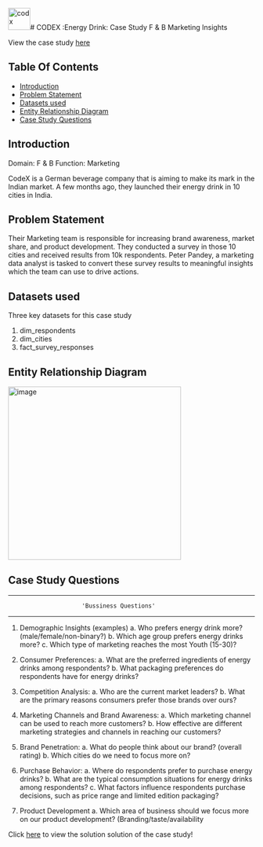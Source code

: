<img hight="50" width="45" alt="codx" src="https://github.com/ayushsingh7777/Data-Analysis/assets/68181799/f26883e1-b392-45af-ab61-ed026b43475f"># CODEX :Energy Drink: Case Study F & B Marketing Insights 

<p align="center">

View the case study [here](https://codebasics.io/challenge/codebasics-resume-project-challenge)

## Table Of Contents
  - [Introduction](#introduction)
  - [Problem Statement](#problem-statement)
  - [Datasets used](#datasets-used)
  - [Entity Relationship Diagram](#entity-relationship-diagram)
  - [Case Study Questions](#case-study-questions)
  
## Introduction
Domain: F & B   Function: Marketing  

CodeX is a German beverage company that is aiming to make its mark in the Indian market. A few months ago, they launched their energy drink in 10 cities in India.


## Problem Statement
Their Marketing team is responsible for increasing brand awareness, market share, and product development. They conducted a survey in those 10 cities and received results from 10k respondents. Peter Pandey, a marketing data analyst is tasked to convert these survey results to meaningful insights which the team can use to drive actions.

## Datasets used
Three key datasets for this case study
1. dim_respondents
2. dim_cities
3. fact_survey_responses

## Entity Relationship Diagram
<img width="353" alt="image" src="https://github.com/ayushsingh7777/Data-Analysis/assets/68181799/d2224191-375b-43b1-8bc8-5eda029b82e1">



## Case Study Questions
*************************************************************************************
                         'Bussiness Questions'
**************************************************************************************

1. Demographic Insights (examples)
a. Who prefers energy drink more? (male/female/non-binary?)
b. Which age group prefers energy drinks more?
c. Which type of marketing reaches the most Youth (15-30)?

2. Consumer Preferences:
a. What are the preferred ingredients of energy drinks among respondents?
b. What packaging preferences do respondents have for energy drinks?

3. Competition Analysis:
a. Who are the current market leaders?
b. What are the primary reasons consumers prefer those brands over ours?

4. Marketing Channels and Brand Awareness:
a. Which marketing channel can be used to reach more customers?
b. How effective are different marketing strategies and channels in reaching our 
customers?

5. Brand Penetration:
a. What do people think about our brand? (overall rating)
b. Which cities do we need to focus more on?

6. Purchase Behavior:
a. Where do respondents prefer to purchase energy drinks?
b. What are the typical consumption situations for energy drinks among 
respondents?
c. What factors influence respondents purchase decisions, such as price range and 
limited edition packaging?

7. Product Development
a. Which area of business should we focus more on our product development? 
(Branding/taste/availability

Click [here](https://github.com/ayushsingh7777/Data-Analysis/blob/main/SQL/CodeX%20business%20Solution%20(SQL)/CodeX%20Business%20Solution.sql) to view the solution solution of the case study!
